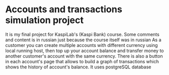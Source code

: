 # Accounts and transactions simulation project
It is my final project for KaspiLab's (Kaspi Bank) course. Some comments and content is in russian just because the course itself was in russian 
As a customer you can create multiple accounts with different currency using local running host, then top up your account balance and transfer money to another customer's account with the same currency. There is also a button in each account's page that allows to build a graph of transactions which shows the history of account's balance. It uses postgreSQL database


